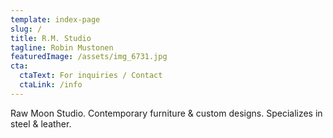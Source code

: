```yaml
---
template: index-page
slug: /
title: R.M. Studio
tagline: Robin Mustonen
featuredImage: /assets/img_6731.jpg
cta:
  ctaText: For inquiries / Contact
  ctaLink: /info
---
```

Raw Moon Studio. Contemporary furniture & custom designs. Specializes in steel & leather.